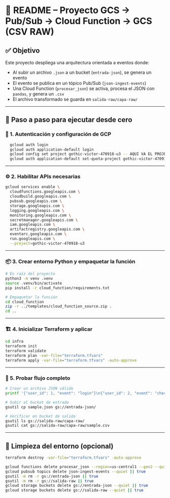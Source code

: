 # 📘 README – Proyecto GCS → Pub/Sub → Cloud Function → GCS (CSV RAW)

## ✅ Objetivo
Este proyecto despliega una arquitectura orientada a eventos donde:
- Al subir un archivo `.json` a un bucket (`entrada-json`), se genera un evento
- El evento se publica en un tópico Pub/Sub (`json-ingest-events`)
- Una Cloud Function (`procesar_json`) se activa, procesa el JSON con `pandas`, y genera un `.csv`
- El archivo transformado se guarda en `salida-raw/capa-raw/`

---

## 🚀 Paso a paso para ejecutar desde cero

### 🔐 1. Autenticación y configuración de GCP
```bash
  gcloud auth login
  gcloud auth application-default login
  gcloud config set project gothic-victor-470918-u3 -- AQUI VA EL PROJECT_ID
  gcloud auth application-default set-quota-project gothic-victor-470918-u3 -- AQUI VA EL PROJECT_ID
```

---

### ⚙️ 2. Habilitar APIs necesarias
```bash
gcloud services enable \
  cloudfunctions.googleapis.com \
  cloudbuild.googleapis.com \
  pubsub.googleapis.com \
  storage.googleapis.com \
  logging.googleapis.com \
  monitoring.googleapis.com \
  secretmanager.googleapis.com \
  iam.googleapis.com \
  artifactregistry.googleapis.com \
  eventarc.googleapis.com \
  run.googleapis.com \
  --project=gothic-victor-470918-u3
```

---

### 📦 3. Crear entorno Python y empaquetar la función
```bash
# En raíz del proyecto
python3 -m venv .venv
source .venv/bin/activate
pip install -r cloud_function/requirements.txt

# Empaquetar la función
cd cloud_function
zip -r ../templates/cloud_function_source.zip .
cd ..
```

---

### 🏗 4. Inicializar Terraform y aplicar
```bash
cd infra
terraform init
terraform validate
terraform plan -var-file="terraform.tfvars"
terraform apply -var-file="terraform.tfvars" -auto-approve
```

---

### 🧪 5. Probar flujo completo
```bash
# Crear un archivo JSON válido
printf '{"user_id": 1, "event": "login"}\n{"user_id": 2, "event": "checkout"}\n' > test.json

# Subir al bucket de entrada
gsutil cp sample.json gs://entrada-json/

# Verificar en bucket de salida
gsutil ls gs://salida-raw/capa-raw/
gsutil cat gs://salida-raw/capa-raw/sample.csv
```
---

## 🧼 Limpieza del entorno (opcional)
```bash
terraform destroy -var-file="terraform.tfvars" -auto-approve

gcloud functions delete procesar_json --region=us-central1 --gen2 --quiet || true
gcloud pubsub topics delete json-ingest-events --quiet || true
gsutil -m rm -r gs://entrada-json || true
gsutil -m rm -r gs://salida-raw || true
gcloud storage buckets delete gs://entrada-json --quiet || true
gcloud storage buckets delete gs://salida-raw --quiet || true
```
